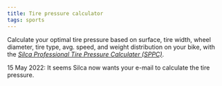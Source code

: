 ```yaml
---
title: Tire pressure calculator
tags: sports
---
```

Calculate your optimal tire pressure based on surface, tire width, wheel diameter, tire type, avg. speed, and weight distribution on your bike, with the [<cite>Silca Professional Tire Pressure Calculater (SPPC)</cite>](https://silca.cc/pages/sppc-form).

15 May 2022: It seems Silca now wants your e-mail to calculate the tire pressure.
